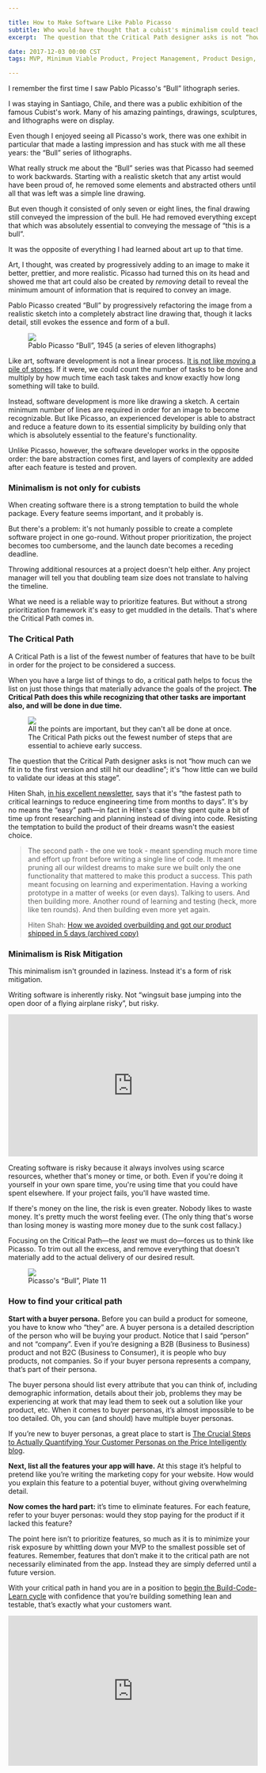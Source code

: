 ```yaml
---

title: How to Make Software Like Pablo Picasso
subtitle: Who would have thought that a cubist's minimalism could teach us something about software design.
excerpt:  The question that the Critical Path designer asks is not “how much can we fit in to the first version and still hit our deadline”; it's “how little can we build and still make it work”.

date: 2017-12-03 00:00 CST
tags: MVP, Minimum Viable Product, Project Management, Product Design, Critical Path

---
```


I remember the first time I saw Pablo Picasso's “Bull” lithograph series. 

I was staying in Santiago, Chile, and there was a public exhibition of the
famous Cubist's work. Many of his amazing paintings, drawings,
sculptures, and lithographs were on display. 

Even though I enjoyed seeing all Picasso's work, there was one exhibit in particular
that made a lasting impression and has stuck with me all these years: the “Bull”
series of lithographs. 

What really struck me about the “Bull” series was that Picasso had seemed to work backwards. Starting with
a realistic sketch that any artist would have been proud of, he removed some
elements and abstracted others until all that was left was a simple line drawing. 

But even though it consisted of only seven or eight lines, the final drawing still
conveyed the impression of the bull. He had removed everything except that which
was absolutely essential to conveying the message of “this is a bull”. 

It was the opposite of everything I had learned about art up to that time. 

Art, I thought, was created by progressively adding to an image to make it
better, prettier, and more realistic. Picasso had turned this on its
head and showed me that art could also be created by _removing_ detail to reveal
the minimum amount of information that is required to convey an image. 

Pablo Picasso created “Bull” by progressively refactoring the image from a
realistic sketch into a completely abstract line drawing that, though it
lacks detail, still evokes the essence and form of a bull.

<figure>
  <img src="./picasso-bull.jpg">
  <figcaption>
    Pablo Picasso “Bull”, 1945 (a series of eleven lithographs)
  </figcaption>
</figure>

Like art, software development is not a linear process. [It is not like moving a
pile of stones](https://m.signalvnoise.com/running-in-circles-aae73d79ce19). If
it were, we could count the number of tasks to be done and multiply by how much
time each task takes and know exactly how long something will take to build. 

Instead, software development is more like drawing a sketch. A certain minimum
number of lines are required in order for an image to become recognizable. But
like Picasso, an experienced developer is able to abstract and reduce a feature
down to its essential simplicity by building only that which is absolutely
essential to the feature's functionality. 

Unlike Picasso, however, the software developer works in the opposite order: the bare
abstraction comes first, and layers of complexity are added after each feature is
tested and proven.

### Minimalism is not only for cubists

When creating software there is a strong temptation to build the whole package.
Every feature seems important, and it probably is.

But there's a problem: it's not humanly possible to create a complete software
project in one go-round. Without proper prioritization, the project becomes too
cumbersome, and the launch date becomes a receding deadline.

Throwing additional resources at a project doesn't help either. Any project
manager will tell you that doubling team size does not translate to halving the
timeline.

What we need is a reliable way to prioritize features. But without a strong
prioritization framework it's easy to get muddled in the details. That's where
the Critical Path comes in. 

### The Critical Path

A Critical Path is a list of the fewest number of features that have to be
built in order for the project to be considered a success. 

When you have a large list of things to do, a critical path helps to focus the
list on just those things that materially advance the goals of the project.
**The Critical Path does this while recognizing that other tasks are important also, and will be
done in due time.**

<figure>
  <img src="./Critical_Path.png">
  <figcaption>
    All the points are important, but they can't all be done at once.
    The Critical Path picks out the fewest number of steps that are
    essential to achieve early success.
  </figcaption>
</figure>

The question that the Critical Path designer asks is not “how much can we fit in
to the first version and still hit our deadline”; it's “how little can we build
to validate our ideas at this stage”.

Hiten Shah, [in his excellent newsletter](https://producthabits.com/), says that it's “the fastest path to
critical learnings to reduce engineering time from months to days”. It's by no
means the “easy” path—in fact in Hiten's case they spent quite a bit of time up
front researching and planning instead of diving into code. Resisting the
temptation to build the product of their dreams wasn't the easiest choice.

> The second path - the one we took - meant spending much more time and effort
> up front before writing a single line of code. It meant pruning all our
> wildest dreams to make sure we built only the one functionality that mattered
> to make this product a success. This path meant focusing on learning and
> experimentation. Having a working prototype in a matter of weeks (or even
> days). Talking to users. And then building more. Another round of learning and
> testing (heck, more like ten rounds). And then building even more yet again. 
> <footer>Hiten Shah: <a href="https://discover.getrevue.co/newsletters/product-habits/issues/559990">How we avoided overbuilding and got our product shipped in 5 days (archived copy)</a></footer>

### Minimalism is Risk Mitigation

This minimalism isn't grounded in laziness. Instead it's a form of risk
mitigation. 

Writing software is inherently risky. Not “wingsuit base jumping into the open door of a flying airplane risky”, but risky. 

<p>
<div style='position:relative;padding-bottom:57%'><iframe src='https://gfycat.com/ifr/GraveOfficialErin' frameborder='0' scrolling='no' width='100%' height='100%' style='position:absolute;top:0;left:0;' allowfullscreen></iframe></div>
</p>

Creating software is risky because it always involves using scarce resources, 
whether that's money or time, or both. Even if you're doing it yourself in your own spare
time, you're using time that you could have spent elsewhere. If your project
fails, you'll have wasted time. 

If there's money on the line, the risk is even greater. Nobody likes to waste
money. It's pretty much the worst feeling ever. (The only thing that's worse
than losing money is wasting more money due to the sunk cost fallacy.)

Focusing on the Critical Path&mdash;the *least* we must do&mdash;forces us to
think like Picasso. To trim out all the excess, and remove everything that
doesn't materially add to the actual delivery of our desired result. 


<figure>
  <img src="./picasso_bull_plate_11.jpg">
  <figcaption>
    Picasso's “Bull”, Plate 11
  </figcaption>
</figure>

### How to find your critical path

**Start with a buyer persona.** Before you can build a product for someone, you
have to know who “they” are. A buyer persona is a detailed description of the
person who will be buying your product. Notice that I said “person” and not
“company”. Even if you’re designing a B2B (Business to Business) product and
not B2C (Business to Consumer), it is people who buy products, not companies.
So if your buyer persona represents a company, that’s part of their persona. 

The buyer persona should list every attribute that you can think of, including
demographic information, details about their job, problems they may be
experiencing at work that may lead them to seek out a solution like your
product, etc. When it comes to buyer personas, it’s almost impossible to be too
detailed. Oh, you can (and should) have multiple buyer personas. 

If you’re new to buyer personas, a great place to start is [The Crucial Steps
to Actually Quantifying Your Customer Personas on the Price Intelligently
blog](http://www.priceintelligently.com/blog/bid/194501/The-Crucial-Steps-to-Actually-Quantifying-Your-Customer-Personas). 

**Next, list all the features your app will have.** At this stage it’s helpful
to pretend like you’re writing the marketing copy for your website. How would
you explain this feature to a potential buyer, without giving overwhelming
detail. 

**Now comes the hard part:** it’s time to eliminate features. For each feature,
refer to your buyer personas: would they stop paying for the product if it
lacked this feature? 

The point here isn’t to prioritize features, so much as it is to minimize your
risk exposure by whittling down your MVP to the smallest possible set of
features. Remember, features that don’t make it to the critical path are not
necessarily eliminated from the app. Instead they are simply deferred until a
future version. 

With your critical path in hand you are in a position to [begin the
Build-Code-Learn cycle](/mvp) with confidence that you’re building something
lean and testable, that’s exactly what your customers want. 

<div style="width: 100%; position: relative;">
  <iframe scrolling="no" width="100%" height="303" frameborder="0" border="no" allowtransparency="true" src="https://contentupgrade.me/VG4k1vpD.html?ref="></iframe>
</div>

